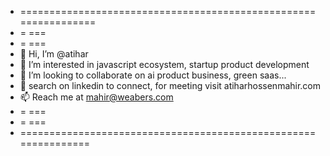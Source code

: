 - ================================================================
- =                                                             ===
- =                                                             ===
- 👋 Hi, I’m @atihar
- 👀 I’m interested in javascript ecosystem, startup product development
- 💞️ I’m looking to collaborate on ai product business, green saas...
- 👀 search on linkedin to connect, for meeting visit atiharhossenmahir.com
- 📫 Reach me at mahir@weabers.com
- =                                                           ===
- =                                                           ===
- ===============================================================

<!---
atihar/atihar is a ✨ special ✨ repository because its `README.md` (this file) appears on your GitHub profile.
You can click the Preview link to take a look at your changes.
--->
